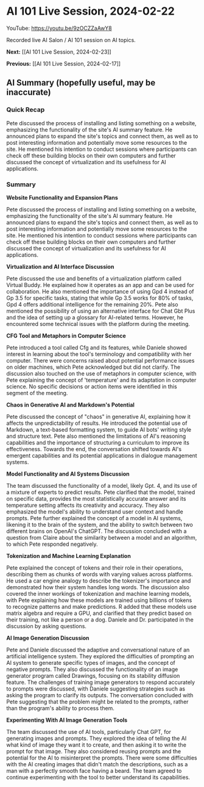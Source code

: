 # AI 101 Live Session, 2024-02-22

YouTube: <https://youtu.be/9zOCZZaAwY8>

Recorded live AI Salon / AI 101 session on AI topics.

**Next:** [[AI 101 Live Session, 2024-02-23]]

**Previous:** [[AI 101 Live Session, 2024-02-17]]

## AI Summary (hopefully useful, may be inaccurate)

### Quick Recap

Pete discussed the process of installing and listing something on a website, emphasizing the functionality of the site's AI summary feature. He announced plans to expand the site's topics and connect them, as well as to post interesting information and potentially move some resources to the site. He mentioned his intention to conduct sessions where participants can check off these building blocks on their own computers and further discussed the concept of virtualization and its usefulness for AI applications.
### Summary

**Website Functionality and Expansion Plans** 

Pete discussed the process of installing and listing something on a website, emphasizing the functionality of the site's AI summary feature. He announced plans to expand the site's topics and connect them, as well as to post interesting information and potentially move some resources to the site. He mentioned his intention to conduct sessions where participants can check off these building blocks on their own computers and further discussed the concept of virtualization and its usefulness for AI applications. 

**Virtualization and AI Interface Discussion** 

Pete discussed the use and benefits of a virtualization platform called Virtual Buddy. He explained how it operates as an app and can be used for collaboration. He also mentioned the importance of using Gpd 4 instead of Gp 3.5 for specific tasks, stating that while Gp 3.5 works for 80% of tasks, Gpd 4 offers additional intelligence for the remaining 20%. Pete also mentioned the possibility of using an alternative interface for Chat Gbt Plus and the idea of setting up a glossary for AI-related terms. However, he encountered some technical issues with the platform during the meeting. 

**CFG Tool and Metaphors in Computer Science** 

Pete introduced a tool called Cfg and its features, while Daniele showed interest in learning about the tool's terminology and compatibility with her computer. There were concerns raised about potential performance issues on older machines, which Pete acknowledged but did not clarify. The discussion also touched on the use of metaphors in computer science, with Pete explaining the concept of 'temperature' and its adaptation in computer science. No specific decisions or action items were identified in this segment of the meeting. 

**Chaos in Generative AI and Markdown's Potential** 

Pete discussed the concept of "chaos" in generative AI, explaining how it affects the unpredictability of results. He introduced the potential use of Markdown, a text-based formatting system, to guide AI bots' writing style and structure text. Pete also mentioned the limitations of AI's reasoning capabilities and the importance of structuring a curriculum to improve its effectiveness. Towards the end, the conversation shifted towards AI's emergent capabilities and its potential applications in dialogue management systems. 

**Model Functionality and AI Systems Discussion** 

The team discussed the functionality of a model, likely Gpt. 4, and its use of a mixture of experts to predict results. Pete clarified that the model, trained on specific data, provides the most statistically accurate answer and its temperature setting affects its creativity and accuracy. They also emphasized the model's ability to understand user context and handle prompts. Pete further explained the concept of a model in AI systems, likening it to the brain of the system, and the ability to switch between two different brains on OpenAI's ChatGPT. The discussion concluded with a question from Claire about the similarity between a model and an algorithm, to which Pete responded negatively. 

**Tokenization and Machine Learning Explanation** 

Pete explained the concept of tokens and their role in their operations, describing them as chunks of words with varying values across platforms. He used a car engine analogy to describe the tokenizer's importance and demonstrated how their system handles long words. The discussion also covered the inner workings of tokenization and machine learning models, with Pete explaining how these models are trained using billions of tokens to recognize patterns and make predictions. R added that these models use matrix algebra and require a GPU, and clarified that they predict based on their training, not like a person or a dog. Daniele and Dr. participated in the discussion by asking questions. 

**AI Image Generation Discussion** 

Pete and Daniele discussed the adaptive and conversational nature of an artificial intelligence system. They explored the difficulties of prompting an AI system to generate specific types of images, and the concept of negative prompts. They also discussed the functionality of an image generator program called Drawings, focusing on its stability diffusion feature. The challenges of training image generators to respond accurately to prompts were discussed, with Daniele suggesting strategies such as asking the program to clarify its outputs. The conversation concluded with Pete suggesting that the problem might be related to the prompts, rather than the program's ability to process them. 

**Experimenting With AI Image Generation Tools** 

The team discussed the use of AI tools, particularly Chat GPT, for generating images and prompts. They explored the idea of telling the AI what kind of image they want it to create, and then asking it to write the prompt for that image. They also considered reusing prompts and the potential for the AI to misinterpret the prompts. There were some difficulties with the AI creating images that didn't match the descriptions, such as a man with a perfectly smooth face having a beard. The team agreed to continue experimenting with the tool to better understand its capabilities.

